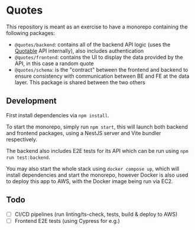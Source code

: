 # Quotes

This repository is meant as an exercise to have a monorepo containing the following packages:
- `@quotes/backend`: contains all of the backend API logic (uses the [Quotable](https://github.com/lukePeavey/quotable) API internally), also includes authentication
- `@quotes/frontend`: contains the UI to display the data provided by the API, in this case a random quote
- `@quotes/schema`: is the "contract" between the frontend and backend to ensure consistency with communication between BE and FE at the data layer. This package is shared between the two others

## Development
First install dependencies via `npm install`.

To start the monorepo, simply run `npm start`, this will launch both backend and frontend packages, using a NestJS server and Vite bundler respectively.

The backend also includes E2E tests for its API which can be run using `npm run test:backend`.

You may also start the whole stack using `docker compose up`, which will install dependencies and start the monorepo, however Docker is also used to deploy this app to AWS, with the Docker image being run via EC2.

## Todo
- [ ] CI/CD pipelines (run linting/ts-check, tests, build & deploy to AWS)
- [ ] Frontend E2E tests (using Cypress for e.g.)